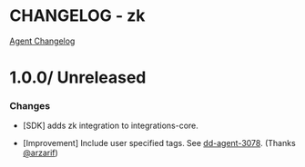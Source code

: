# CHANGELOG - zk

[Agent Changelog](https://github.com/DataDog/dd-agent/blob/master/CHANGELOG.md)

1.0.0/ Unreleased
==================

### Changes

* [SDK] adds zk integration to integrations-core.

* [Improvement] Include user specified tags. See [dd-agent-3078](https://github.com/datadog/dd-agent/issues/3078). (Thanks [@arzarif][])

<!--- The following link definition list is generated by PimpMyChangelog --->
[@arzarif]: https://github.com/arzarif
